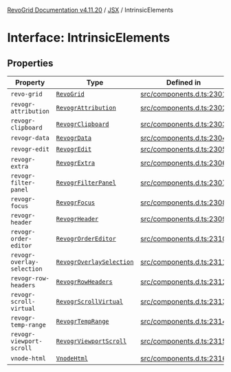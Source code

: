[RevoGrid Documentation v4.11.20](README.md) / [JSX](Namespace.JSX.md) / IntrinsicElements

# Interface: IntrinsicElements

## Properties

| Property | Type | Defined in |
| ------ | ------ | ------ |
| `revo-grid` | [`RevoGrid`](JSX.Interface.RevoGrid.md) | [src/components.d.ts:2301](https://github.com/revolist/revogrid/blob/4b7a998aefffde7f50261e3e7336253a89c4c269/src/components.d.ts#L2301) |
| `revogr-attribution` | [`RevogrAttribution`](JSX.Interface.RevogrAttribution.md) | [src/components.d.ts:2302](https://github.com/revolist/revogrid/blob/4b7a998aefffde7f50261e3e7336253a89c4c269/src/components.d.ts#L2302) |
| `revogr-clipboard` | [`RevogrClipboard`](JSX.Interface.RevogrClipboard.md) | [src/components.d.ts:2303](https://github.com/revolist/revogrid/blob/4b7a998aefffde7f50261e3e7336253a89c4c269/src/components.d.ts#L2303) |
| `revogr-data` | [`RevogrData`](JSX.Interface.RevogrData.md) | [src/components.d.ts:2304](https://github.com/revolist/revogrid/blob/4b7a998aefffde7f50261e3e7336253a89c4c269/src/components.d.ts#L2304) |
| `revogr-edit` | [`RevogrEdit`](JSX.Interface.RevogrEdit.md) | [src/components.d.ts:2305](https://github.com/revolist/revogrid/blob/4b7a998aefffde7f50261e3e7336253a89c4c269/src/components.d.ts#L2305) |
| `revogr-extra` | [`RevogrExtra`](JSX.Interface.RevogrExtra.md) | [src/components.d.ts:2306](https://github.com/revolist/revogrid/blob/4b7a998aefffde7f50261e3e7336253a89c4c269/src/components.d.ts#L2306) |
| `revogr-filter-panel` | [`RevogrFilterPanel`](JSX.Interface.RevogrFilterPanel.md) | [src/components.d.ts:2307](https://github.com/revolist/revogrid/blob/4b7a998aefffde7f50261e3e7336253a89c4c269/src/components.d.ts#L2307) |
| `revogr-focus` | [`RevogrFocus`](JSX.Interface.RevogrFocus.md) | [src/components.d.ts:2308](https://github.com/revolist/revogrid/blob/4b7a998aefffde7f50261e3e7336253a89c4c269/src/components.d.ts#L2308) |
| `revogr-header` | [`RevogrHeader`](JSX.Interface.RevogrHeader.md) | [src/components.d.ts:2309](https://github.com/revolist/revogrid/blob/4b7a998aefffde7f50261e3e7336253a89c4c269/src/components.d.ts#L2309) |
| `revogr-order-editor` | [`RevogrOrderEditor`](JSX.Interface.RevogrOrderEditor.md) | [src/components.d.ts:2310](https://github.com/revolist/revogrid/blob/4b7a998aefffde7f50261e3e7336253a89c4c269/src/components.d.ts#L2310) |
| `revogr-overlay-selection` | [`RevogrOverlaySelection`](JSX.Interface.RevogrOverlaySelection.md) | [src/components.d.ts:2311](https://github.com/revolist/revogrid/blob/4b7a998aefffde7f50261e3e7336253a89c4c269/src/components.d.ts#L2311) |
| `revogr-row-headers` | [`RevogrRowHeaders`](JSX.Interface.RevogrRowHeaders.md) | [src/components.d.ts:2312](https://github.com/revolist/revogrid/blob/4b7a998aefffde7f50261e3e7336253a89c4c269/src/components.d.ts#L2312) |
| `revogr-scroll-virtual` | [`RevogrScrollVirtual`](JSX.Interface.RevogrScrollVirtual.md) | [src/components.d.ts:2313](https://github.com/revolist/revogrid/blob/4b7a998aefffde7f50261e3e7336253a89c4c269/src/components.d.ts#L2313) |
| `revogr-temp-range` | [`RevogrTempRange`](JSX.Interface.RevogrTempRange.md) | [src/components.d.ts:2314](https://github.com/revolist/revogrid/blob/4b7a998aefffde7f50261e3e7336253a89c4c269/src/components.d.ts#L2314) |
| `revogr-viewport-scroll` | [`RevogrViewportScroll`](JSX.Interface.RevogrViewportScroll.md) | [src/components.d.ts:2315](https://github.com/revolist/revogrid/blob/4b7a998aefffde7f50261e3e7336253a89c4c269/src/components.d.ts#L2315) |
| `vnode-html` | [`VnodeHtml`](JSX.Interface.VnodeHtml.md) | [src/components.d.ts:2316](https://github.com/revolist/revogrid/blob/4b7a998aefffde7f50261e3e7336253a89c4c269/src/components.d.ts#L2316) |
